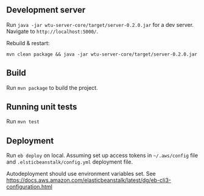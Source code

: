 ## Development server

Run `java -jar wtu-server-core/target/server-0.2.0.jar` for a dev server. Navigate to `http://localhost:5000/`.

Rebuild & restart:

`mvn clean package && java -jar wtu-server-core/target/server-0.2.0.jar`

## Build

Run `mvn package` to build the project.

## Running unit tests

Run `mvn test` 

## Deployment

Run `eb deploy` on local. Assuming set up access tokens in `~/.aws/config` file and `.elsticbeanstalk/config.yml` deployment file.

Autodeployment should use environment variables set. See https://docs.aws.amazon.com/elasticbeanstalk/latest/dg/eb-cli3-configuration.html
